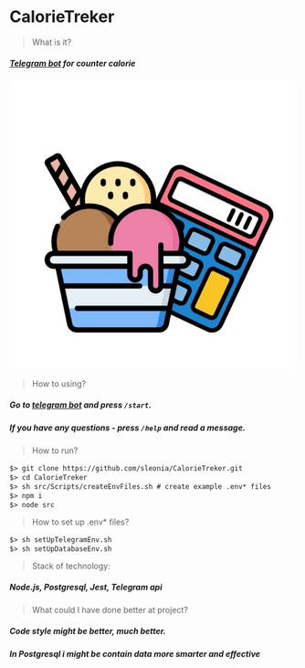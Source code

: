 # CalorieTreker
> What is it?  
##### [Telegram bot](https://t.me/CalorieTrekerBot) for counter calorie

<img src = https://github.com/sleonia/CalorieTreker/blob/master/assets/index.jpg>

> How to using?  
##### Go to [telegram bot](tg://resolve?domain=CalorieTrekerBot) and press ```/start```.  
##### If you have any questions - press ```/help``` and read a message.

> How to run?  
```
$> git clone https://github.com/sleonia/CalorieTreker.git
$> cd CalorieTreker
$> sh src/Scripts/createEnvFiles.sh # create example .env* files
$> npm i
$> node src
```

> How to set up .env* files?
```
$> sh setUpTelegramEnv.sh
$> sh setUpDatabaseEnv.sh
```

> Stack of technology:  
##### *Node.js*, *Postgresql*, *Jest*, *Telegram api*

> What could I have done better at project?  
##### Code style might be better, much better.  
##### In *Postgresql* i might be contain data more smarter and effective
